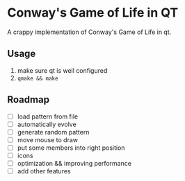 # Conway's Game of Life in QT

A crappy implementation of Conway's Game of Life in qt.

## Usage

1. make sure qt is well configured
2. `qmake && make`

## Roadmap

- [ ] load pattern from file
- [ ] automatically evolve
- [ ] generate random pattern
- [ ] move mouse to draw
- [ ] put some members into right position
- [ ] icons
- [ ] optimization && improving performance
- [ ] add other features
